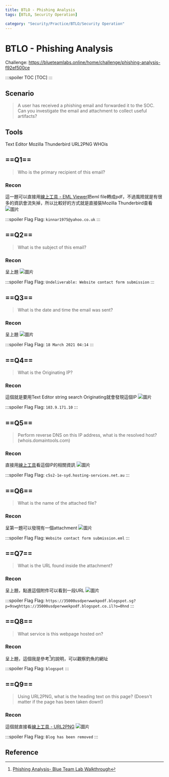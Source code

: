 ```yaml
---
title: BTLO - Phishing Analysis
tags: [BTLO, Security Operation]

category: "Security/Practice/BTLO/Security Operation"
---
```


# BTLO - Phishing Analysis
Challenge: https://blueteamlabs.online/home/challenge/phishing-analysis-f92ef500ce

:::spoiler TOC
[TOC]
:::

## Scenario
> A user has received a phishing email and forwarded it to the SOC. Can you investigate the email and attachment to collect useful artifacts? 

## Tools
Text Editor
Mozilla Thunderbird
URL2PNG
WHOis 

## ==Q1==
> Who is the primary recipient of this email?

### Recon
這一題可以直接用[線上工具 - EML Viewer](https://products.groupdocs.app/zh-hant/viewer/eml)把eml file轉成pdf，不過風險就是有很多的資訊會流失掉，所以比較好的方式就是直接裝Mozilla Thunderbird查看
![圖片](https://hackmd.io/_uploads/Bk2fj8ldT.png)

:::spoiler Flag
Flag: `kinnar1975@yahoo.co.uk`
:::

## ==Q2==
> What is the subject of this email?

### Recon
呈上題
![圖片](https://hackmd.io/_uploads/BJA7o8g_6.png)

:::spoiler Flag
Flag: `Undeliverable: Website contact form submission`
:::

## ==Q3==
> What is the date and time the email was sent?

### Recon
呈上題
![圖片](https://hackmd.io/_uploads/r1NLsUgdT.png)

:::spoiler Flag
Flag: `18 March 2021 04:14`
:::

## ==Q4==
> What is the Originating IP?

### Recon
這個就是要用Text Editor string search Originating就會發現這個IP
![圖片](https://hackmd.io/_uploads/HJSG2Ul_p.png)

:::spoiler Flag
Flag: `103.9.171.10`
:::

## ==Q5==
> Perform reverse DNS on this IP address, what is the resolved host? (whois.domaintools.com)

### Recon
直接用[線上工具](https://whois.domaintools.com/)看這個IP的相關資訊
![圖片](https://hackmd.io/_uploads/Hyr5n8gdT.png)

:::spoiler Flag
Flag: `c5s2-1e-syd.hosting-services.net.au`
:::

## ==Q6==
> What is the name of the attached file?

### Recon
呈第一題可以發現有一個attachment
![圖片](https://hackmd.io/_uploads/BkVh28lua.png)

:::spoiler Flag
Flag: `Website contact form submission.eml`
:::

## ==Q7==
> What is the URL found inside the attachment?

### Recon
呈上題，點進這個附件可以看到一段URL
![圖片](https://hackmd.io/_uploads/S1bN6Uxdp.png)

:::spoiler Flag
Flag: `https://35000usdperwwekpodf.blogspot.sg?p=9swghttps://35000usdperwwekpodf.blogspot.co.il?o=0hnd`
:::

## ==Q8==
> What service is this webpage hosted on?

### Recon
呈上題，這個我是參考[^wp1]的說明，可以觀察釣魚的網址

:::spoiler Flag
Flag: `blogspot`
:::

## ==Q9==
> Using URL2PNG, what is the heading text on this page? (Doesn't matter if the page has been taken down!)

### Recon
這個就直接看[線上工具 - URL2PNG](https://www.url2png.com/#testdrive)
![圖片](https://hackmd.io/_uploads/SJg6TLl_p.png)

:::spoiler Flag
Flag: `Blog has been removed`
:::

## Reference
[^wp1]:[Phishing Analysis- Blue Team Lab Walkthrough](https://medium.com/@josephkarug/phishing-analysis-blue-team-lab-walkthrough-a164c63724e5)